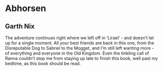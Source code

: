 # Abhorsen
## Garth Nix
The adventure continues right where we left off in ‘Lirael’ - and doesn’t let up for a single moment. All your best friends are back in this one, from the Disreputable Dog to Sabriel to the Mogget, and I’m still left wanting more - of everything and everyone in the Old Kingdom. Even the tinkling call of Ranna couldn’t stop me from staying up late to finish this book, well past my bedtime, as this book should be read.
